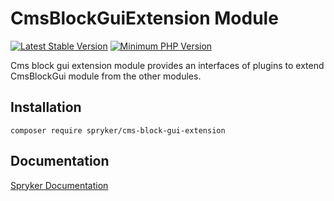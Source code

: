 # CmsBlockGuiExtension Module
[![Latest Stable Version](https://poser.pugx.org/spryker/cms-block-gui-extension/v/stable.svg)](https://packagist.org/packages/spryker/cms-block-gui-extension)
[![Minimum PHP Version](https://img.shields.io/badge/php-%3E%3D%208.2-8892BF.svg)](https://php.net/)

Cms block gui extension module provides an interfaces of plugins to extend CmsBlockGui module from the other modules.

## Installation

```
composer require spryker/cms-block-gui-extension
```

## Documentation

[Spryker Documentation](https://docs.spryker.com)
